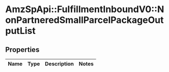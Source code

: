 # AmzSpApi::FulfillmentInboundV0::NonPartneredSmallParcelPackageOutputList

## Properties
Name | Type | Description | Notes
------------ | ------------- | ------------- | -------------

